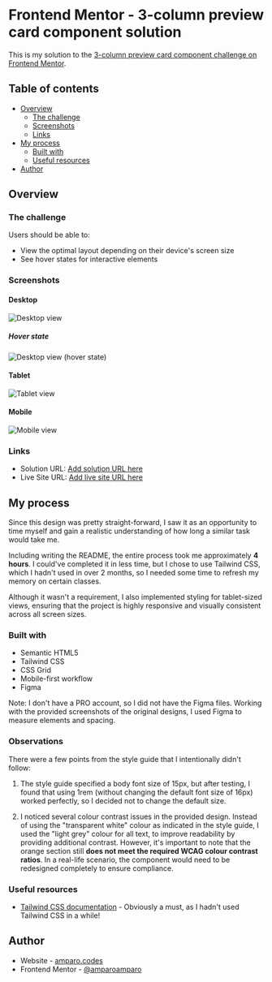 # Frontend Mentor - 3-column preview card component solution

This is my solution to the [3-column preview card component challenge on Frontend Mentor](https://www.frontendmentor.io/challenges/3column-preview-card-component-pH92eAR2-).

## Table of contents

- [Overview](#overview)
  - [The challenge](#the-challenge)
  - [Screenshots](#screenshots)
  - [Links](#links)
- [My process](#my-process)
  - [Built with](#built-with)
  - [Useful resources](#useful-resources)
- [Author](#author)

## Overview

### The challenge

Users should be able to:

- View the optimal layout depending on their device's screen size
- See hover states for interactive elements

### Screenshots

#### Desktop

![Desktop view](./images/screenshots/desktop-1440px-view.png)

##### Hover state

![Desktop view (hover state)](./images/screenshots/desktop-1440px-view-hover-state.png)

#### Tablet

![Tablet view](./images/screenshots/tablet-768px-view.png)

#### Mobile

![Mobile view](./images/screenshots/mobile-375px-view.png)

### Links

- Solution URL: [Add solution URL here](https://your-solution-url.com)
- Live Site URL: [Add live site URL here](https://your-live-site-url.com)

## My process

Since this design was pretty straight-forward, I saw it as an opportunity to time myself and gain a realistic understanding of how long a similar task would take me.

Including writing the README, the entire process took me approximately **4 hours**. I could've completed it in less time, but I chose to use Tailwind CSS, which I hadn't used in over 2 months, so I needed some time to refresh my memory on certain classes.

Although it wasn't a requirement, I also implemented styling for tablet-sized views, ensuring that the project is highly responsive and visually consistent across all screen sizes.

### Built with

- Semantic HTML5
- Tailwind CSS
- CSS Grid
- Mobile-first workflow
- Figma

Note: I don't have a PRO account, so I did not have the Figma files. Working with the provided screenshots of the original designs, I used Figma to measure elements and spacing.

### Observations

There were a few points from the style guide that I intentionally didn't follow:

1. The style guide specified a body font size of 15px, but after testing, I found that using 1rem (without changing the default font size of 16px) worked perfectly, so I decided not to change the default size.

2. I noticed several colour contrast issues in the provided design. Instead of using the "transparent white" colour as indicated in the style guide, I used the "light grey" colour for all text, to improve readability by providing additional contrast. However, it's important to note that the orange section still **does not meet the required WCAG colour contrast ratios**. In a real-life scenario, the component would need to be redesigned completely to ensure compliance.

### Useful resources

- [Tailwind CSS documentation](https://tailwindcss.com/docs) - Obviously a must, as I hadn't used Tailwind CSS in a while!

## Author

- Website - [amparo.codes](https://amparo.codes)
- Frontend Mentor - [@amparoamparo](https://www.frontendmentor.io/profile/amparoamparo)
